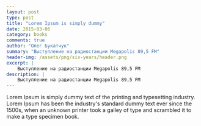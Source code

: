 ```yaml
---
layout: post
type: post
title: "Lorem Ipsum is simply dummy"
date: 2015-03-06
category: books
comments: true
author: "Олег Букатчук"
summary: "Выступление на радиостанции Megapolis 89,5 FM"
header-img: /assets/png/six-years/header.png
excerpt: |
    Выступление на радиостанции Megapolis 89,5 FM
description: |
    Выступление на радиостанции Megapolis 89,5 FM
---
```


<p><span class="firstcharacter">L</span>orem Ipsum is simply dummy text of the printing and typesetting industry. Lorem Ipsum has been the industry's standard dummy text ever since the 1500s, when an unknown printer took a galley of type and scrambled it to make a type specimen book.</p>
<br>
